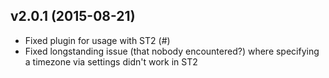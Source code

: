v2.0.1 (2015-08-21)
-------------------

- Fixed plugin for usage with ST2 (#)
- Fixed longstanding issue (that nobody encountered?) where specifying a
  timezone via settings didn't work in ST2
